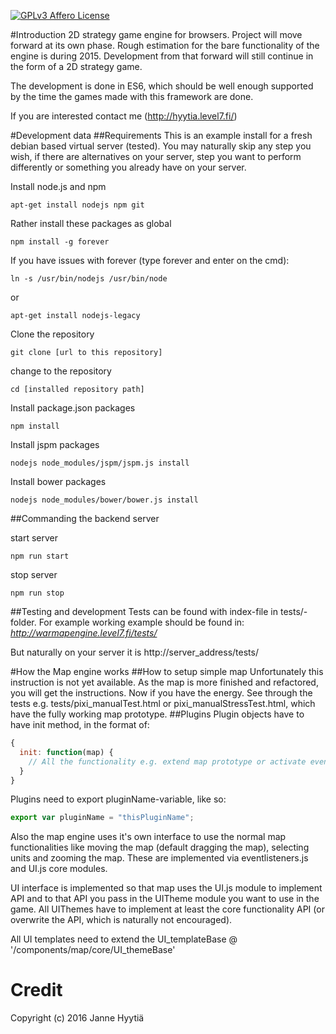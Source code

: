 [![GPLv3 Affero License](http://img.shields.io/badge/license-LGPLv3-blue.svg)](https://www.gnu.org/licenses/agpl.html)

#Introduction
2D strategy game engine for browsers. Project will move forward at its own phase. Rough estimation for the bare functionality
of the engine is during 2015.
Development from that forward will still continue in the form of a 2D strategy game.

The development is done in ES6, which should be well enough supported by the time the games made with this framework are done.

If you are interested contact me (http://hyytia.level7.fi/)

#Development data
##Requirements
This is an example install for a fresh debian based virtual server (tested). You may naturally skip any step you wish, if there are alternatives on your server, step you want to perform differently or something you already have on your server.

Install node.js and npm

    apt-get install nodejs npm git

Rather install these packages as global

    npm install -g forever

If you have issues with forever (type forever and enter on the cmd):

    ln -s /usr/bin/nodejs /usr/bin/node

or

    apt-get install nodejs-legacy

Clone the repository

    git clone [url to this repository]

change to the repository

    cd [installed repository path]

Install package.json packages

    npm install

Install jspm packages

    nodejs node_modules/jspm/jspm.js install

Install bower packages

    nodejs node_modules/bower/bower.js install

##Commanding the backend server

start server

    npm run start

stop server

    npm run stop

##Testing and development
Tests can be found with index-file in tests/-folder. For example working example should be found in: *http://warmapengine.level7.fi/tests/*

But naturally on your server it is http://server_address/tests/

#How the Map engine works
##How to setup simple map
Unfortunately this instruction is not yet available. As the map is more finished and refactored, you will get the instructions. Now if you have the energy. See through the tests e.g. tests/pixi_manualTest.html or pixi_manualStressTest.html, which have the fully working map prototype.
##Plugins
Plugin objects have to have init method, in the format of:
```javascript
{
  init: function(map) {
    // All the functionality e.g. extend map prototype or activate eventListener etc.
  }
}
```

Plugins need to export pluginName-variable, like so:
```javascript
export var pluginName = "thisPluginName";
```

Also the map engine uses it's own interface to use the normal map functionalities like moving the map (default dragging
the map), selecting units and zooming the map. These are implemented via eventlisteners.js and UI.js core modules.

UI interface is implemented so that map uses the UI.js module to implement API and to that API you pass in the UITheme
module you want to use in the game. All UIThemes have to implement at least the core functionality API (or overwrite
the API, which is naturally not encouraged).

All UI templates need to extend the UI_templateBase @ '/components/map/core/UI_themeBase'

# Credit
Copyright (c) 2016 Janne Hyytiä